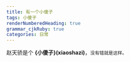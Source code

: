 ```yaml
---
title: 有一个小傻子
tags: 小傻子
renderNumberedHeading: true
grammar_cjkRuby: true
categories: 日常
---
```



赵天骄是个 **{小傻子}(xiaoshazi)**，`没有错就是这样。` 